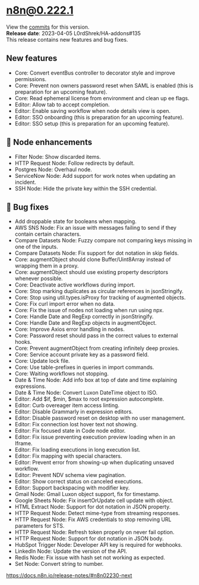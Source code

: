 # n8n@0.222.1
View the [commits](https://github.com/n8n-io/n8n/compare/n8n@0.222.1...n8n@0.223.0) for this version.  
**Release date**: 2023-04-05 L0rdShrek/HA-addons#135  
This release contains new features and bug fixes.  

## New features
- Core: Convert eventBus controller to decorator style and improve permissions.
- Core: Prevent non owners password reset when SAML is enabled (this is preparation for an upcoming feature).
- Core: Read ephemeral license from environment and clean up ee flags.
- Editor: Allow tab to accept completion.
- Editor: Enable saving workflow when node details view is open.
- Editor: SSO onboarding (this is preparation for an upcoming feature).
- Editor: SSO setup (this is preparation for an upcoming feature).

## 🧰 Node enhancements
- Filter Node: Show discarded items.
- HTTP Request Node: Follow redirects by default.
- Postgres Node: Overhaul node.
- ServiceNow Node: Add support for work notes when updating an incident.
- SSH Node: Hide the private key within the SSH credential.

## 🐛 Bug fixes
- Add droppable state for booleans when mapping.
- AWS SNS Node: Fix an issue with messages failing to send if they contain certain characters.
- Compare Datasets Node: Fuzzy compare not comparing keys missing in one of the inputs.
- Compare Datasets Node: Fix support for dot notation in skip fields.
- Core: augmentObject should clone Buffer/Uint8Array instead of wrapping them in a proxy.
- Core: augmentObject should use existing property descriptors whenever possible.
- Core: Deactivate active workflows during import.
- Core: Stop marking duplicates as circular references in jsonStringify.
- Core: Stop using util.types.isProxy for tracking of augmented objects.
- Core: Fix curl import error when no data.
- Core: Fix the issue of nodes not loading when run using npx.
- Core: Handle Date and RegExp correctly in jsonStringify.
- Core: Handle Date and RegExp objects in augmentObject.
- Core: Improve Axios error handling in nodes.
- Core: Password reset should pass in the correct values to external hooks.
- Core: Prevent augmentObject from creating infinitely deep proxies.
- Core: Service account private key as a password field.
- Core: Update lock file.
- Core: Use table-prefixes in queries in import commands.
- Core: Waiting workflows not stopping.
- Date & Time Node: Add info box at top of date and time explaining expressions.
- Date & Time Node: Convert Luxon DateTime object to ISO.
- Editor: Add $if, $min, $max to root expression autocomplete.
- Editor: Curb overeager item access linting.
- Editor: Disable Grammarly in expression editors.
- Editor: Disable password reset on desktop with no user management.
- Editor: Fix connection lost hover text not showing.
- Editor: Fix focused state in Code node editor.
- Editor: Fix issue preventing execution preview loading when in an Iframe.
- Editor: Fix loading executions in long execution list.
- Editor: Fix mapping with special characters.
- Editor: Prevent error from showing-up when duplicating unsaved workflow.
- Editor: Prevent NDV schema view pagination.
- Editor: Show correct status on canceled executions.
- Editor: Support backspacing with modifier key.
- Gmail Node: Gmail Luxon object support, fix for timestamp.
- Google Sheets Node: Fix insertOrUpdate cell update with object.
- HTML Extract Node: Support for dot notation in JSON property.
- HTTP Request Node: Detect mime-type from streaming responses.
- HTTP Request Node: Fix AWS credentials to stop removing URL parameters for STS.
- HTTP Request Node: Refresh token properly on never fail option.
- HTTP Request Node: Support for dot notation in JSON body.
- HubSpot Trigger Node: Developer API key is required for webhooks.
- LinkedIn Node: Update the version of the API.
- Redis Node: Fix issue with hash set not working as expected.
- Set Node: Convert string to number.

https://docs.n8n.io/release-notes/#n8n02230-next